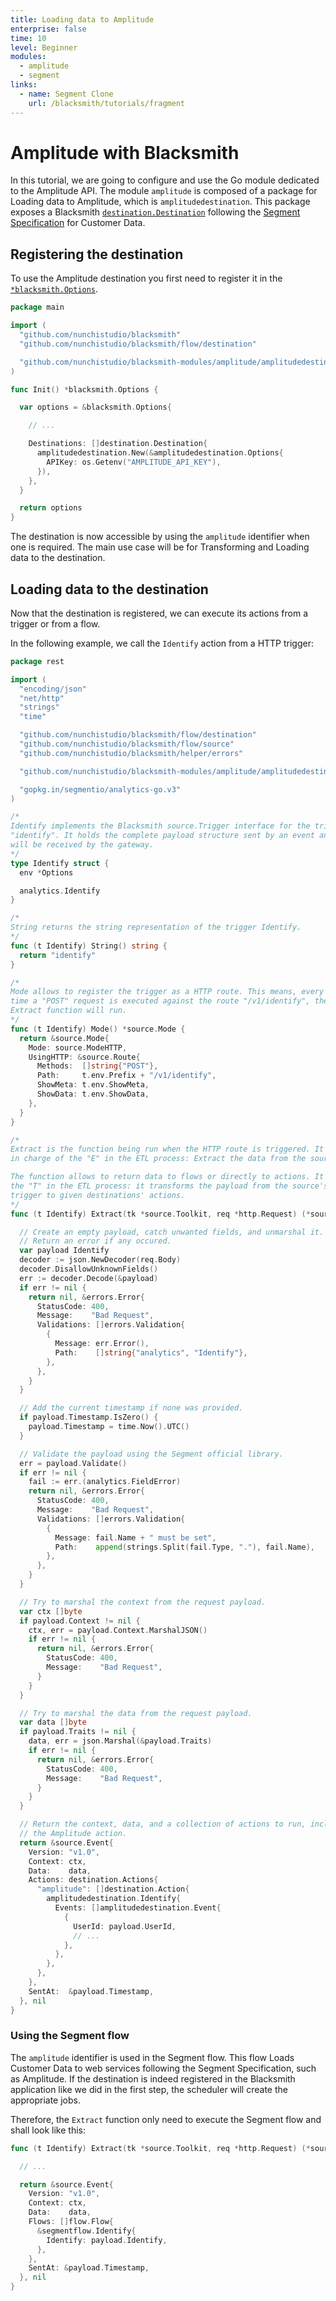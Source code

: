 ```yaml
---
title: Loading data to Amplitude
enterprise: false
time: 10
level: Beginner
modules:
  - amplitude
  - segment
links:
  - name: Segment Clone
    url: /blacksmith/tutorials/fragment
---
```


# Amplitude with Blacksmith

In this tutorial, we are going to configure and use the Go module dedicated to the
Amplitude API. The module `amplitude` is composed of a package for Loading data
to Amplitude, which is `amplitudedestination`. This package exposes a Blacksmith
[`destination.Destination`](https://pkg.go.dev/github.com/nunchistudio/blacksmith/flow/destination?tab=doc#Destination)
following the [Segment Specification](https://segment.com/docs/connections/spec/)
for Customer Data.

## Registering the destination

To use the Amplitude destination you first need to register it in the 
[`*blacksmith.Options`](https://pkg.go.dev/github.com/nunchistudio/blacksmith?tab=doc#Options).

```go
package main

import (
  "github.com/nunchistudio/blacksmith"
  "github.com/nunchistudio/blacksmith/flow/destination"

  "github.com/nunchistudio/blacksmith-modules/amplitude/amplitudedestination"
)

func Init() *blacksmith.Options {

  var options = &blacksmith.Options{

    // ...

    Destinations: []destination.Destination{
      amplitudedestination.New(&amplitudedestination.Options{
        APIKey: os.Getenv("AMPLITUDE_API_KEY"),
      }),
    },
  }

  return options
}

```

The destination is now accessible by using the `amplitude` identifier when one is
required. The main use case will be for Transforming and Loading data to the
destination.

## Loading data to the destination

Now that the destination is registered, we can execute its actions from a trigger
or from a flow.

In the following example, we call the `Identify` action from a HTTP trigger:
```go
package rest

import (
  "encoding/json"
  "net/http"
  "strings"
  "time"

  "github.com/nunchistudio/blacksmith/flow/destination"
  "github.com/nunchistudio/blacksmith/flow/source"
  "github.com/nunchistudio/blacksmith/helper/errors"

  "github.com/nunchistudio/blacksmith-modules/amplitude/amplitudedestination"

  "gopkg.in/segmentio/analytics-go.v3"
)

/*
Identify implements the Blacksmith source.Trigger interface for the trigger
"identify". It holds the complete payload structure sent by an event and that
will be received by the gateway.
*/
type Identify struct {
  env *Options

  analytics.Identify
}

/*
String returns the string representation of the trigger Identify.
*/
func (t Identify) String() string {
  return "identify"
}

/*
Mode allows to register the trigger as a HTTP route. This means, every
time a "POST" request is executed against the route "/v1/identify", the
Extract function will run.
*/
func (t Identify) Mode() *source.Mode {
  return &source.Mode{
    Mode: source.ModeHTTP,
    UsingHTTP: &source.Route{
      Methods:  []string{"POST"},
      Path:     t.env.Prefix + "/v1/identify",
      ShowMeta: t.env.ShowMeta,
      ShowData: t.env.ShowData,
    },
  }
}

/*
Extract is the function being run when the HTTP route is triggered. It is
in charge of the "E" in the ETL process: Extract the data from the source.

The function allows to return data to flows or directly to actions. It is
the "T" in the ETL process: it transforms the payload from the source's
trigger to given destinations' actions.
*/
func (t Identify) Extract(tk *source.Toolkit, req *http.Request) (*source.Event, error) {

  // Create an empty payload, catch unwanted fields, and unmarshal it.
  // Return an error if any occured.
  var payload Identify
  decoder := json.NewDecoder(req.Body)
  decoder.DisallowUnknownFields()
  err := decoder.Decode(&payload)
  if err != nil {
    return nil, &errors.Error{
      StatusCode: 400,
      Message:    "Bad Request",
      Validations: []errors.Validation{
        {
          Message: err.Error(),
          Path:    []string{"analytics", "Identify"},
        },
      },
    }
  }

  // Add the current timestamp if none was provided.
  if payload.Timestamp.IsZero() {
    payload.Timestamp = time.Now().UTC()
  }

  // Validate the payload using the Segment official library.
  err = payload.Validate()
  if err != nil {
    fail := err.(analytics.FieldError)
    return nil, &errors.Error{
      StatusCode: 400,
      Message:    "Bad Request",
      Validations: []errors.Validation{
        {
          Message: fail.Name + " must be set",
          Path:    append(strings.Split(fail.Type, "."), fail.Name),
        },
      },
    }
  }

  // Try to marshal the context from the request payload.
  var ctx []byte
  if payload.Context != nil {
    ctx, err = payload.Context.MarshalJSON()
    if err != nil {
      return nil, &errors.Error{
        StatusCode: 400,
        Message:    "Bad Request",
      }
    }
  }

  // Try to marshal the data from the request payload.
  var data []byte
  if payload.Traits != nil {
    data, err = json.Marshal(&payload.Traits)
    if err != nil {
      return nil, &errors.Error{
        StatusCode: 400,
        Message:    "Bad Request",
      }
    }
  }

  // Return the context, data, and a collection of actions to run, including
  // the Amplitude action.
  return &source.Event{
    Version: "v1.0",
    Context: ctx,
    Data:    data,
    Actions: destination.Actions{
      "amplitude": []destination.Action{
        amplitudedestination.Identify{
          Events: []amplitudedestination.Event{
            {
              UserId: payload.UserId,
              // ...
            },
          },
        },
      },
    },
    SentAt:  &payload.Timestamp,
  }, nil
}

```

### Using the Segment flow

The `amplitude` identifier is used in the Segment flow. This flow Loads Customer
Data to web services following the Segment Specification, such as Amplitude. If
the destination is indeed registered in the Blacksmith application like we did in
the first step, the scheduler will create the appropriate jobs.

Therefore, the `Extract` function only need to execute the Segment flow and shall
look like this:
```go
func (t Identify) Extract(tk *source.Toolkit, req *http.Request) (*source.Event, error) {

  // ...

  return &source.Event{
    Version: "v1.0",
    Context: ctx,
    Data:    data,
    Flows: []flow.Flow{
      &segmentflow.Identify{
        Identify: payload.Identify,
      },
    },
    SentAt: &payload.Timestamp,
  }, nil
}

```
